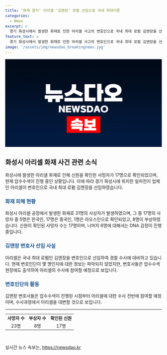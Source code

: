 ```yaml
---
title: ‘화재 참사’ 아리셀 ‘김앤장’ 로펌 선임으로 국내 최대거론
categories:
  - News
excerpt: >
  경기 화성시에서 발생한 화재로 인한 아리셀 사고의 변호인으로 국내 최대 로펌 김앤장을 선임한 사실이 드러나며, 수사과정에 참여할 것으로 보인다. 사망자 23명 중 17명의 신원이 확인되었고, 나머지는 DNA 감정이 진행 중이다. 해당 업체는 화재로 31명의 사상자가 발생한 것으로 파악되며, 수사당국이 압수수색을 진행 중이다.
feature_text: >
  경기 화성시에서 발생한 화재로 인한 아리셀 사고의 변호인으로 국내 최대 로펌 김앤장을 선임한 사실이 드러나며, 수사과정에 참여할 것으로 보인다. 사망자 23명 중 17명의 신원이 확인되었고, 나머지는 DNA 감정이 진행 중이다. 해당 업체는 화재로 31명의 사상자가 발생한 것으로 파악되며, 수사당국이 압수수색을 진행 중이다.
image: '/assets/img/newsdao_breakingnews.jpg'
---
```


<p><img src="/assets/img/newsdao_breakingnews.jpg" alt="pcversion 속보" /></p>

<h2 data-ke-size="size26">화성시 아리셀 화재 사건 관련 소식</h2>

<p data-ke-size="size16">화성시에 발생한 아리셀 화재로 인해 신원을 확인한 사망자가 17명으로 확인되었으며, 현재 압수수색이 진행 중인 상황입니다. 이에 따라 경기 화성시에 위치한 일차전지 업체인 아리셀이 변호인으로 국내 최대 로펌 김앤장을 선임하였습니다.</p>

<h3><b><span style="color: #1a5490;">화재 피해 현황</span></b></h3>

<p data-ke-size="size16">화성시 아리셀 공장에서 발생한 화재로 31명의 사상자가 발생하였으며, 그 중 17명의 사망자 중 5명은 한국인, 17명은 중국인, 1명은 라오스인으로 확인되었고, 8명이 부상하였습니다. 신원이 확인된 사망자 수는 17명이며, 나머지 6명에 대해서는 DNA 감정이 진행 중입니다.</p>

<h3><b><span style="color: #1a5490;">김앤장 변호사 선임 사실</span></b></h3>

<p data-ke-size="size16">아리셀은 국내 최대 로펌인 김앤장을 변호인으로 선임하여 경찰 수사에 대비하고 있습니다. 현재 변호인단이 몇 명인지에 대한 정보는 파악되지 않았지만, 변호사들은 압수수색 현장에도 출석하여 아리셀의 수사에 참여할 예정으로 보입니다.</p>

<h3><b><span style="color: #1a5490;">변호인단의 활동</span></b></h3>

<p data-ke-size="size16">김앤장 변호사들은 압수수색이 진행된 시점부터 아리셀에 대한 수사 전반에 참여할 예정이며, 수사과정에서 아리셀을 대변할 것으로 보입니다.</p>

<hr>

<table>
    <tbody>
        <tr>
            <td style="text-align: center; height: 17px;"><b>사망자 수</b></td>
            <td style="text-align: center; height: 17px;"><b>부상자 수</b></td>
            <td style="text-align: center; height: 17px;"><b>확인된 신원</b></td>
        </tr>
        <tr>
            <td style="text-align: center; height: 17px;">23명</td>
            <td style="text-align: center; height: 17px;">8명</td>
            <td style="text-align: center; height: 17px;">17명</td>
        </tr>
    </tbody>
</table>

<p data-ke-size="size16">&nbsp;</p>
실시간 뉴스 속보는, <a href="https://newsdao.kr" rel="dofollow">https://newsdao.kr</a>


